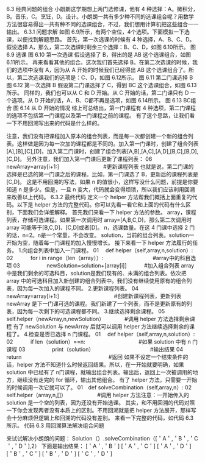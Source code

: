 
6.3 经典问题的组合
小朗朗这学期想上两门选修课，他有 4 种选择：A。微积分，B。音乐，C。烹饪，D。设计。小朗朗一共有多少种不同的选课组合呢？用数学方法很容易得出一共有种不同的选课组合，不过，我们想用计算机把这些组合一一输出。
6.3.1 问题求解
如图 6.9所示，有两个空位，4个选项。下面模拟一下选课，以便找到解题思路。
首先，第一次选课的时候有 4 种选择，A、B、C、D。假设选择 A，那么，第二次选课时剩余三个选择：B、C、D，如图 6.10所示。
图 6.9 选课
图 6.10 第一次选课
假设选择了 B，得出的是 AB 这个选课组合，如图 6.11所示。
再来看看其他的组合。这次我们首先选择 B。在第二次选课的时候，我们的选项中没有 A，因为从 A 开始的时候我们已经得出 AB 这个选课组合了。所以，第二次选课我们的选项是：C、D，如图 6.12所示。
图 6.11 第二门课选择 B
图 6.12 第一次选择 B
假设第二门课选择了 C，得到 BC 这个选课组合，如图 6.13所示。
同样的，我们也可以从 C 和 D 开始。从 C 开始的话，第二门课只有 D 一个选项。从 D 开始的话，A、B、C都不再是选项，如图 6.14所示。
图 6.13 BC组合
图 6.14 从 D 开始的情况
综上可总结出，第一门课程有 4 种选项，第二门课程的选项不包括第一门课程以及第一门课程之前的课程。
有了这个思路，让我们看一下不用回溯写出来的代码是什么样的。


注意，我们没有把课程加入原本的组合列表，而是每一次都创建一个新的组合列表。这样做是因为每一次加的课程都是不同的。加入第一门课时，创建了组合列表[A],[B],[C],[D]，加入第二门课时，创建了组合列表[A,B],[A,C],[A,D],[B,C],[B,D],[C,D]。
另外注意，我们加入第一门课后更新了课程列表：
06　newArray=array[i+1:]　　　　　　　　 #更新课程列表
也就是说，第二门课的选择是已选的第一门课之后的课程。比如，第一门课选了 B，更新后的课程列表是[C,D]。
这是不用回溯的写法，如果 n 的值很小，这样写没什么问题，前提是你要知道 n 是多少。但是，一旦 n 变大，代码就会变得烦琐，所以我们应该利用回溯来改善以上代码。
6.3.2 最终代码
定义一个 helper 方法帮我们概括上面重复的代码。以下是 helper 方法的完整代码。你可以先看一看它和上面的代码有什么区别，下面我们会详细解释。
首先我们来看一下 helper 方法的参数。
array，课程列表，存储可选课程。如果第一次调用时 array=[A,B,C,D]，那么第二次调用时 array 可能等于[B,C,D]、[C,D]或者[D]。
n，选课数量。在这 4 门课中选择 2 门的话，n=2。n是一个常量，不会改变。
solution，当前的组合列表。solution一开始为空，随着每一门课程的加入慢慢增长。
接下来看一下 helper 方法履行的任务。
1.向组合列表中加入一门课程。
01　 def helper（self,array,n,solution）:
02　　　 for i in range（len（array））:　　　　　　　　　 #array中的科目选项
03　　　　　newSolution=solution+[array[i]]　　　 #加入组合列表
array中是我们剩余的可选科目，solution是我们现有的、未满的组合列表。依次把 array 中的可选科目加入新创建的组合列表中。我们没有继续使用原有的组合列表，因为每一次加入的课程不同。
2.更新课程列表。
04　　newArray=array[i+1:]　　　　　　　　　　 #创建新课程列表，更新列表
newArray 是下一门课可选的课程。我们新建了一个列表，而不是更新原有的列表，因为每一次剩下的可选课程都不同。
3.继续选择剩余课程。
05　　self.helper（newArray,n,newSolution）　　　　 #调用 helper 方法选择剩余课程
有了 newSolution 与 newArray 后就可以调用 helper 方法继续选择剩余的课程了。
4.检查是否已选择 n 门课程。
01　 def helper（self,array,n,solution）:
02　　　 if len（solution）==n:　　　　　　　　　　#如果 solution 中有 n 门课程
03　　　　　print（solution）　　　　　　　　　　　#输出结果
04　　　　　return　　　　　　　　　　　　　　　　 #返回
如果不设定一个结束条件的话，helper 方法不知道什么时候返回结果。所以，在一开始就要明确，如果 solution 中已经有了 n门课程，就输出组合列表。输出后，返回上一次被调用的地方，继续没有走完的 for 循环，输出其他组合。
有了 helper 方法，只需要一开始的时候调用一次它就可以了。
01　def solveCombination（self,array,n）:
02　　　 self.helper（array,n,[]）　　　　　　 #调用 helper 方法注意：一开始传入的 solution 是一个空的列表，因为还没有开始选课。
其实，和不用回溯的代码对照一下你会发现两者没有本质上的区别。不用回溯就是把 helper 方法展开，那样写会十分麻烦但逻辑上和回溯的代码没有差别。
来看一下完整的代码，如代码 6.3所示。
代码 6.3 用回溯算法解决组合问题


来试试解决小朗朗的问题：
Solution（）.solveCombination（[＇A＇,＇B＇,＇C＇,＇D＇],2）
下面是输出结果：
[＇A＇,＇B＇]
[＇A＇,＇C＇]
[＇A＇,＇D＇]
[＇B＇,＇C＇]
[＇B＇,＇D＇]
[＇C＇,＇D＇]
